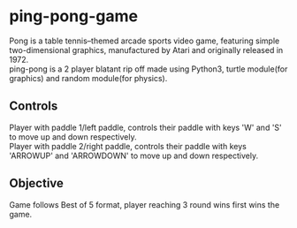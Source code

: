# ping-pong-game
Pong is a table tennis–themed arcade sports video game, featuring simple two-dimensional graphics, manufactured by Atari and originally released in 1972.  
ping-pong is a 2 player blatant rip off made using Python3, turtle module(for graphics) and random module(for physics).

## Controls
Player with paddle 1/left paddle, controls their paddle with keys 'W' and 'S' to move up and down respectively.  
Player with paddle 2/right paddle, controls their paddle with keys 'ARROWUP' and 'ARROWDOWN' to move up and down respectively.  

## Objective
Game follows Best of 5 format, player reaching 3 round wins first wins the game.

